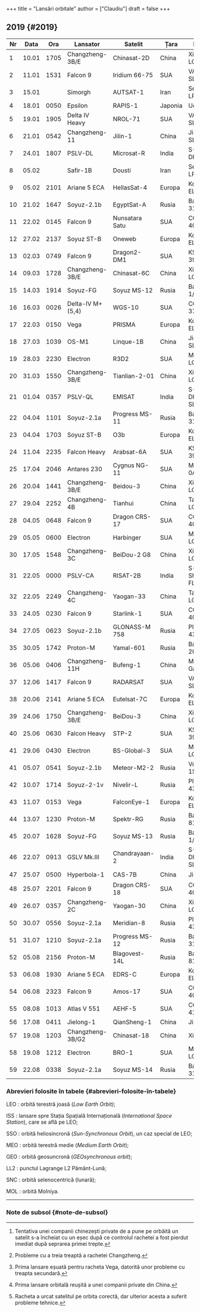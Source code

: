 +++
title = "Lansări orbitale"
author = ["Claudiu"]
draft = false
+++

## 2019 {#2019}

| Nr | Data  | Ora  | Lansator         | Satelit        | Țara    | Rampa           | Ținta | Rezultat      |
|----|-------|------|------------------|----------------|---------|-----------------|-------|---------------|
| 1  | 10.01 | 1705 | Changzheng-3B/E  | Chinasat-2D    | China   | Xichang LC-2    | GEO   | Succes        |
| 2  | 11.01 | 1531 | Falcon 9         | Iridium 66-75  | SUA     | VAFB SLC-4E     | LEO   | Succes        |
| 3  | 15.01 |      | Simorgh          | AUTSAT-1       | Iran    | Semnan LP-2     | LEO   | Eșec          |
| 4  | 18.01 | 0050 | Epsilon          | RAPIS-1        | Japonia | Uchinoura       | SSO   | Succes        |
| 5  | 19.01 | 1905 | Delta IV Heavy   | NROL-71        | SUA     | VAFB SLC-6      | LEO   | Succes        |
| 6  | 21.01 | 0542 | Changzheng-11    | Jilin-1        | China   | Jiuquan SLS-2   | LEO   | Succes        |
| 7  | 24.01 | 1807 | PSLV-DL          | Microsat-R     | India   | S-Dhawan        | LEO   | Succes        |
| 8  | 05.02 |      | Safir-1B         | Dousti         | Iran    | Semnan LP-1     | LEO   | Eșec          |
| 9  | 05.02 | 2101 | Ariane 5 ECA     | HellasSat-4    | Europa  | Kourou ELA-3    | GEO   | Succes        |
| 10 | 21.02 | 1647 | Soyuz-2.1b       | EgyptSat-A     | Rusia   | Baikonur 31/6   | LEO   | Succes        |
| 11 | 22.02 | 0145 | Falcon 9         | Nunsatara Satu | SUA     | CC SLC-40       | GEO   | Succes        |
| 12 | 27.02 | 2137 | Soyuz ST-B       | Oneweb         | Europa  | Kourou ELS      | LEO   | Succes        |
| 13 | 02.03 | 0749 | Falcon 9         | Dragon2-DM1    | SUA     | KSC LC-39A      | ISS   | Succes        |
| 14 | 09.03 | 1728 | Changzheng-3B/E  | Chinasat-6C    | China   | Xichang LC-2    | GEO   | Succes        |
| 15 | 14.03 | 1914 | Soyuz-FG         | Soyuz MS-12    | Rusia   | Baikonur 1/5    | LEO   | Succes        |
| 16 | 16.03 | 0026 | Delta-IV M+(5,4) | WGS-10         | SUA     | CC SLC-37B      | GEO   | Succes        |
| 17 | 22.03 | 0150 | Vega             | PRISMA         | Europa  | Kourou ELV      | SSO   | Succes        |
| 18 | 27.03 | 1039 | OS-M1            | Linque-1B      | China   | Jiquan SLS-2    | LEO   | Eșec[^fn:1]   |
| 19 | 28.03 | 2230 | Electron         | R3D2           | SUA     | Mahia LC-1      | LEO   | Succes        |
| 20 | 31.03 | 1550 | Changzheng-3B/E  | Tianlian-2-01  | China   | Xichang LC-2    | GEO   | Succes        |
| 21 | 01.04 | 0357 | PSLV-QL          | EMISAT         | India   | S-Dhawan SLP    | LEO   | Succes        |
| 22 | 04.04 | 1101 | Soyuz-2.1a       | Progress MS-11 | Rusia   | Baikonur 31/6   | ISS   | Succes        |
| 23 | 04.04 | 1703 | Soyuz ST-B       | O3b            | Europa  | Kourou ELS      | MEO   | Succes        |
| 24 | 11.04 | 2235 | Falcon Heavy     | Arabsat-6A     | SUA     | KSC LC-39A      | GEO   | Succes        |
| 25 | 17.04 | 2046 | Antares 230      | Cygnus NG-11   | SUA     | MARS LP-0A      | ISS   | Succes        |
| 26 | 20.04 | 1441 | Changzheng-3B/E  | Beidou-3       | China   | Xichang LC-3    | MEO   | Succes        |
| 27 | 29.04 | 2252 | Changzheng-4B    | Tianhui        | China   | Taiyuan LC-9    | SSO   | Succes        |
| 28 | 04.05 | 0648 | Falcon 9         | Dragon CRS-17  | SUA     | CC SLC-40       | ISS   | Succes        |
| 29 | 05.05 | 0600 | Electron         | Harbinger      | SUA     | Mahia LC-1      | LEO   | Succes        |
| 30 | 17.05 | 1548 | Changzheng-3C    | BeiDou-2 G8    | China   | Xichang LC-2    | MEO   | Succes        |
| 31 | 22.05 | 0000 | PSLV-CA          | RISAT-2B       | India   | S-Shawan FLP    | SSO   | Succes        |
| 32 | 22.05 | 2249 | Changzheng-4C    | Yaogan-33      | China   | Taiyuan LC-9    | LEO   | Eșec[^fn:2]   |
| 33 | 24.05 | 0230 | Falcon 9         | Starlink-1     | SUA     | CC SLC-40       | LEO   | Succes        |
| 34 | 27.05 | 0623 | Soyuz-2.1b       | GLONASS-M 758  | Rusia   | Plesetsk 43/4   | MEO   | Succes        |
| 35 | 30.05 | 1742 | Proton-M         | Yamal-601      | Rusia   | Baikonur 200/39 | GEO   | Succes        |
| 36 | 05.06 | 0406 | Changzheng-11H   | Bufeng-1       | China   | Marea Galbenă   | LEO   | Succes        |
| 37 | 12.06 | 1417 | Falcon 9         | RADARSAT       | SUA     | VAFB SLC-4E     | SSO   | Succes        |
| 38 | 20.06 | 2141 | Ariane 5 ECA     | Eutelsat-7C    | Europa  | Kourou ELA-3    | GEO   | Succes        |
| 39 | 24.06 | 1750 | Changzheng-3B/E  | BeiDou-3       | China   | Xichang LC-3    | MEO   | Succes        |
| 40 | 25.06 | 0630 | Falcon Heavy     | STP-2          | SUA     | KSC LC-39A      | LEO   | Succes        |
| 41 | 29.06 | 0430 | Electron         | BS-Global-3    | SUA     | Mahia LC-1      | LEO   | Succes        |
| 41 | 05.07 | 0541 | Soyuz-2.1b       | Meteor-M2-2    | Rusia   | Vostochny 1S    | SSO   | Succes        |
| 42 | 10.07 | 1714 | Soyuz-2-1v       | Nivelir-L      | Rusia   | Plesetsk 43/4   | LEO   | Succes        |
| 43 | 11.07 | 0153 | Vega             | FalconEye-1    | Europa  | Kourou ELV      | LEO   | Eșec[^fn:3]   |
| 44 | 13.07 | 1230 | Proton-M         | Spektr-RG      | Rusia   | Baikonur 81/24  | LL2   | Succes        |
| 45 | 20.07 | 1628 | Soyuz-FG         | Soyuz MS-13    | Rusia   | Baikonur 1/5    | ISS   | Succes        |
| 46 | 22.07 | 0913 | GSLV Mk.III      | Chandrayaan-2  | India   | S-Dhawan SLP    | SNC   | Succes        |
| 47 | 25.07 | 0500 | Hyperbola-1      | CAS-7B         | China   | Jiuquan         | LEO   | Succes[^fn:4] |
| 48 | 25.07 | 2201 | Falcon 9         | Dragon CRS-18  | SUA     | CC SLC-40       | ISS   | Succes        |
| 49 | 26.07 | 0357 | Changzheng-2C    | Yaogan-30      | China   | Xichang LC-3    | LEO   | Succes        |
| 50 | 30.07 | 0556 | Soyuz-2.1a       | Meridian-8     | Rusia   | Plesetsk 43/4   | MOL   | Succes        |
| 51 | 31.07 | 1210 | Soyuz-2.1a       | Progress MS-12 | Rusia   | Baikonur 31/6   | ISS   | Succes        |
| 52 | 05.08 | 2156 | Proton-M         | Blagovest-14L  | Rusia   | Baikonur 81/24  | GEO   | Succes        |
| 53 | 06.08 | 1930 | Ariane 5 ECA     | EDRS-C         | Europa  | Kourou ELA-3    | GEO   | Succes        |
| 54 | 06.08 | 2323 | Falcon 9         | Amos-17        | SUA     | CC SLC-40       | GEO   | Succes        |
| 55 | 08.08 | 1013 | Atlas V 551      | AEHF-5         | SUA     | CC SLC-41       | GEO   | Succes        |
| 56 | 17.08 | 0411 | Jielong-1        | QianSheng-1    | China   | Jiuquan         | SSO   | Succes        |
| 57 | 19.08 | 1203 | Changzheng-3B/G2 | Chinasat-18    | China   | Xichang         | GEO   | Succes[^fn:5] |
| 58 | 19.08 | 1212 | Electron         | BRO-1          | SUA     | Mahia LC-1      | LEO   | Succes        |
| 59 | 22.08 | 0338 | Soyuz-2.1a       | Soyuz MS-14    | Rusia   | Baikonur 31/6   | ISS   | Succes        |


### Abrevieri folosite în tabele {#abrevieri-folosite-în-tabele}

LEO
: orbită terestră joasă (_Low Earth Orbit)_;

ISS
: lansare spre Stația Spațială Internațională (_International Space Station_), care se află pe LEO;

SSO
: orbită heliosincronă (_Sun-Synchronous Orbit_), un caz special de LEO;

MEO
: orbită terestră medie (_Medium Earth Orbit_);

GEO
: orbită geosuncronă (_GEOsynchronous orbit_);

LL2
: punctul Lagrange L2 Pământ-Lună;

SNC
: orbită selenocentrică (lunară);

MOL
: orbită Molniya.

---


### Note de subsol {#note-de-subsol}

[^fn:1]: Tentativa unei companii chinezești private de a pune pe orbăită un satelit s-a încheiat cu un eșec după ce controlul rachetei a fost pierdut imediat după seprarea primei trepte.
[^fn:2]: Probleme cu a treia treaptă a rachetei Changzheng.
[^fn:3]: Prima lansare eșuată pentru racheta Vega, datorită unor probleme cu treapta secundară.
[^fn:4]: Prima lansare orbitală reușită a unei companii private din China.
[^fn:5]: Racheta a urcat satelitul pe orbita corectă, dar ulterior acesta a suferit probleme tehnice.